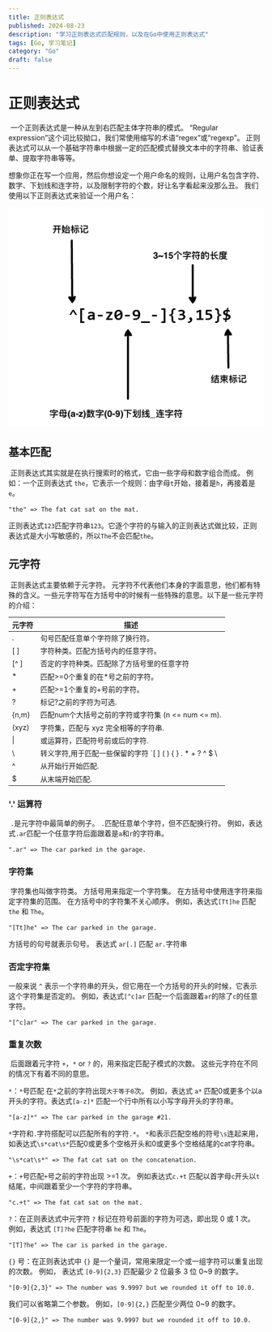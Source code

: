 ```yaml
---
title: 正则表达式
published: 2024-08-23
description: "学习正则表达式匹配规则，以及在Go中使用正则表达式"
tags: [Go, 学习笔记]
category: "Go"
draft: false
---
```


# 正则表达式

​	一个正则表达式是一种从左到右匹配主体字符串的模式。 “Regular expression”这个词比较拗口，我们常使用缩写的术语“regex”或“regexp”。 正则表达式可以从一个基础字符串中根据一定的匹配模式替换文本中的字符串、验证表单、提取字符串等等。

​	想象你正在写一个应用，然后你想设定一个用户命名的规则，让用户名包含字符、数字、下划线和连字符，以及限制字符的个数，好让名字看起来没那么丑。 我们使用以下正则表达式来验证一个用户名：

![image-20240823191334103](./%E6%AD%A3%E5%88%99%E8%A1%A8%E8%BE%BE%E5%BC%8F.assets/image-20240823191334103.png)

## 基本匹配

​	正则表达式其实就是在执行搜索时的格式，它由一些字母和数字组合而成。 例如：一个正则表达式 `the`，它表示一个规则：由字母`t`开始，接着是`h`，再接着是`e`。

```
"the" => The fat cat sat on the mat.
```

​	正则表达式`123`匹配字符串`123`。它逐个字符的与输入的正则表达式做比较，正则表达式是大小写敏感的，所以`The`不会匹配`the`。

## 元字符

​	正则表达式主要依赖于元字符。 元字符不代表他们本身的字面意思，他们都有特殊的含义。一些元字符写在方括号中的时候有一些特殊的意思。以下是一些元字符的介绍：

| 元字符 | 描述                                                         |
| ------ | ------------------------------------------------------------ |
| .      | 句号匹配任意单个字符除了换行符。                             |
| [ ]    | 字符种类。匹配方括号内的任意字符。                           |
| [^ ]   | 否定的字符种类。匹配除了方括号里的任意字符                   |
| *      | 匹配>=0个重复的在*号之前的字符。                             |
| +      | 匹配>=1个重复的+号前的字符。                                 |
| ?      | 标记?之前的字符为可选.                                       |
| {n,m}  | 匹配num个大括号之前的字符或字符集 (n <= num <= m).           |
| (xyz)  | 字符集，匹配与 xyz 完全相等的字符串.                         |
| \|     | 或运算符，匹配符号前或后的字符.                              |
| \      | 转义字符,用于匹配一些保留的字符 `[ ] ( ) { } . * + ? ^ $ \ |` |
| ^      | 从开始行开始匹配.                                            |
| $      | 从末端开始匹配.                                              |

### '.' 运算符

​	`.`是元字符中最简单的例子。 `.`匹配任意单个字符，但不匹配换行符。 例如，表达式`.ar`匹配一个任意字符后面跟着是`a`和`r`的字符串。

```
".ar" => The car parked in the garage.
```

### 字符集

​	字符集也叫做字符类。 方括号用来指定一个字符集。 在方括号中使用连字符来指定字符集的范围。 在方括号中的字符集不关心顺序。 例如，表达式`[Tt]he` 匹配 `the` 和 `The`。

```
"[Tt]he" => The car parked in the garage.
```

方括号的句号就表示句号。 表达式 `ar[.]` 匹配 `ar.`字符串

### 否定字符集

一般来说 `^` 表示一个字符串的开头，但它用在一个方括号的开头的时候，它表示这个字符集是否定的。 例如，表达式`[^c]ar` 匹配一个后面跟着`ar`的除了`c`的任意字符。

```
"[^c]ar" => The car parked in the garage.
```

### 重复次数

​	后面跟着元字符 `+`，`*` or `?` 的，用来指定匹配子模式的次数。 这些元字符在不同的情况下有着不同的意思。

`*`：`*`号匹配 在`*`之前的字符出现`大于等于0`次。 例如，表达式 `a*` 匹配0或更多个以a开头的字符。表达式`[a-z]*` 匹配一个行中所有以小写字母开头的字符串。

```
"[a-z]*" => The car parked in the garage #21.
```

`*`字符和`.`字符搭配可以匹配所有的字符`.*`。 `*`和表示匹配空格的符号`\s`连起来用，如表达式`\s*cat\s*`匹配0或更多个空格开头和0或更多个空格结尾的cat字符串。

```
"\s*cat\s*" => The fat cat sat on the concatenation.
```

`+`：`+`号匹配`+`号之前的字符出现 >=1 次。 例如表达式`c.+t` 匹配以首字母`c`开头以`t`结尾，中间跟着至少一个字符的字符串。

```
"c.+t" => The fat cat sat on the mat.
```

`?`：在正则表达式中元字符 `?` 标记在符号前面的字符为可选，即出现 0 或 1 次。 例如，表达式 `[T]?he` 匹配字符串 `he` 和 `The`。

```
"[T]?he" => The car is parked in the garage.
```

`{}` 号：在正则表达式中 `{}` 是一个量词，常用来限定一个或一组字符可以重复出现的次数。 例如， 表达式 `[0-9]{2,3}` 匹配最少 2 位最多 3 位 0~9 的数字。

```
"[0-9]{2,3}" => The number was 9.9997 but we rounded it off to 10.0.
```

我们可以省略第二个参数。 例如，`[0-9]{2,}` 匹配至少两位 0~9 的数字。

```
"[0-9]{2,}" => The number was 9.9997 but we rounded it off to 10.0.
```
